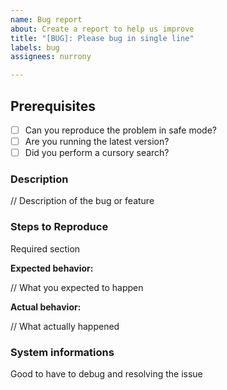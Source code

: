 ```yaml
---
name: Bug report
about: Create a report to help us improve
title: "[BUG]: Please bug in single line"
labels: bug
assignees: nurrony

---
```


## Prerequisites

- [ ] Can you reproduce the problem in safe mode?
- [ ] Are you running the latest version?
- [ ] Did you perform a cursory search?

### Description

// Description of the bug or feature

### Steps to Reproduce

Required section

**Expected behavior:**

// What you expected to happen

**Actual behavior:**

// What actually happened

### System informations

Good to have to debug and resolving the issue
